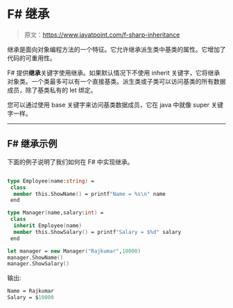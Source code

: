 # F# 继承

> 原文：<https://www.javatpoint.com/f-sharp-inheritance>

继承是面向对象编程方法的一个特征。它允许继承派生类中基类的属性。它增加了代码的可重用性。

F# 提供**继承**关键字使用继承。如果默认情况下不使用 inherit 关键字，它将继承对象类。一个类最多可以有一个直接基类。派生类或子类可以访问基类的所有数据成员，除了基类私有的 let 绑定。

您可以通过使用 base 关键字来访问基类数据成员，它在 java 中就像 super 关键字一样。

* * *

## F# 继承示例

下面的例子说明了我们如何在 F# 中实现继承。

```fs

type Employee(name:string) =
 class
  member this.ShowName() = printf"Name = %s\n" name
 end

type Manager(name,salary:int) =
 class
  inherit Employee(name)
  member this.ShowSalary() = printf"Salary = $%d" salary
 end

let manager = new Manager("Rajkumar",10000)
manager.ShowName()
manager.ShowSalary()

```

输出:

```fs
Name = Rajkumar
Salary = $10000

```